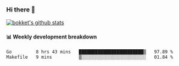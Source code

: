 ### Hi there 👋
[![bokket's github stats](https://github-readme-stats.vercel.app/api?username=bokket&show_icons=true&count_private=true)](https://github.com/anuraghazra/github-readme-stats)

#### :bar_chart: Weekly development breakdown
<!--START_SECTION:waka-->
```text
Go         8 hrs 43 mins   ████████████████████████▒   97.89 % 
Makefile   9 mins          ▒░░░░░░░░░░░░░░░░░░░░░░░░   01.84 % 
```
<!--END_SECTION:waka-->
